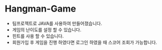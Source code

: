 # Hangman-Game
- 팀프로젝트로 JAVA를 사용하여 만들어졌습니다.
- 게임의 난이도를 설정 할 수 있습니다.
- 힌트를 사용 할 수 있습니다.
- 회원가입 후 게임을 진행 하였다면 로그인 하였을 때 스코어 조회가 가능합니다.
